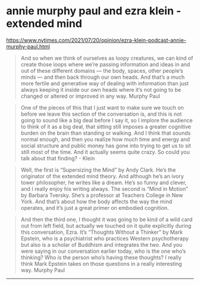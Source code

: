 # annie murphy paul and ezra klein - extended mind

https://www.nytimes.com/2021/07/20/opinion/ezra-klein-podcast-annie-murphy-paul.html

> And so when we think of ourselves as loopy creatures, we can kind of create those loops where we’re passing information and ideas in and out of these different domains — the body, spaces, other people’s minds — and then back through our own heads. And that’s a much more fertile and generative way of dealing with information than just always keeping it inside our own heads where it’s not going to be changed or altered or improved in any way. Murphy Paul

> One of the pieces of this that I just want to make sure we touch on before we leave this section of the conversation is, and this is not going to sound like a big deal before I say it, so I implore the audience to think of it as a big deal, that sitting still imposes a greater cognitive burden on the brain than standing or walking. And I think that sounds normal enough, and then you realize how much time and energy and social structure and public money has gone into trying to get us to sit still most of the time. And it actually seems quite crazy. So could you talk about that finding? - Klein

> Well, the first is “Supersizing the Mind” by Andy Clark. He’s the originator of the extended mind theory. And although he’s an ivory tower philosopher, he writes like a dream. He’s so funny and clever, and I really enjoy his writing always. The second is “Mind in Motion” by Barbara Tversky. She’s a professor at Teachers College in New York. And that’s about how the body affects the way the mind operates, and it’s just a great primer on embodied cognition. 

> And then the third one, I thought it was going to be kind of a wild card out from left field, but actually we touched on it quite explicitly during this conversation, Ezra. It’s “Thoughts Without a Thinker” by Mark Epstein, who is a psychiatrist who practices Western psychotherapy but also is a scholar of Buddhism and integrates the two. And you were saying in our conversation earlier today, who is the one who’s thinking? Who is the person who’s having these thoughts? I really think Mark Epstein takes on those questions in a really interesting way. Murphy Paul
 
---
 